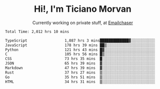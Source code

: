 <h1 align="center">Hi!, I'm Ticiano Morvan</h1>
<p align="center">Currently working on private stuff, at <a href="https://emailchaser.com" target="_blank">Emailchaser</a></p>

<!--START_SECTION:waka-->

```txt
Total Time: 2,012 hrs 10 mins

TypeScript                 1,087 hrs 3 mins█████████████▓░░░░░░░░░░░   54.02 %
JavaScript                 178 hrs 39 mins ██▒░░░░░░░░░░░░░░░░░░░░░░   08.88 %
Python                     121 hrs 43 mins █▓░░░░░░░░░░░░░░░░░░░░░░░   06.05 %
C                          105 hrs 56 mins █▒░░░░░░░░░░░░░░░░░░░░░░░   05.27 %
CSS                        73 hrs 35 mins  █░░░░░░░░░░░░░░░░░░░░░░░░   03.66 %
JSON                       65 hrs 39 mins  ▓░░░░░░░░░░░░░░░░░░░░░░░░   03.26 %
Markdown                   47 hrs 39 mins  ▓░░░░░░░░░░░░░░░░░░░░░░░░   02.37 %
Rust                       37 hrs 27 mins  ▒░░░░░░░░░░░░░░░░░░░░░░░░   01.86 %
Go                         35 hrs 51 mins  ▒░░░░░░░░░░░░░░░░░░░░░░░░   01.78 %
HTML                       34 hrs 31 mins  ▒░░░░░░░░░░░░░░░░░░░░░░░░   01.72 %
```

<!--END_SECTION:waka-->
